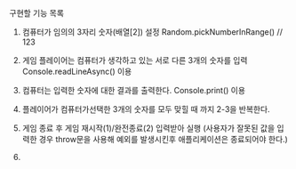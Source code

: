 구현할 기능 목록

1. 컴퓨터가 임의의 3자리 숫자(배열[2]) 설정
   Random.pickNumberInRange() // 123

2. 게임 플레이어는 컴퓨터가 생각하고 있는 서로 다른 3개의 숫자를 입력
   Console.readLineAsync() 이용

3. 컴퓨터는 입력한 숫자에 대한 결과를 출력한다.
   Console.print() 이용

4. 플레이어가 컴퓨터가선택한 3개의 숫자를 모두 맞힐 때 까지 2-3을 반복한다.

5. 게임 종료 후 게임 재시작(1)/완전종료(2) 입력받아 실행
   (사용자가 잘못된 값을 입력한 경우 throw문을 사용해 예외를 발생시킨후 애플리케이션은 종료되어야 한다.)

6.
